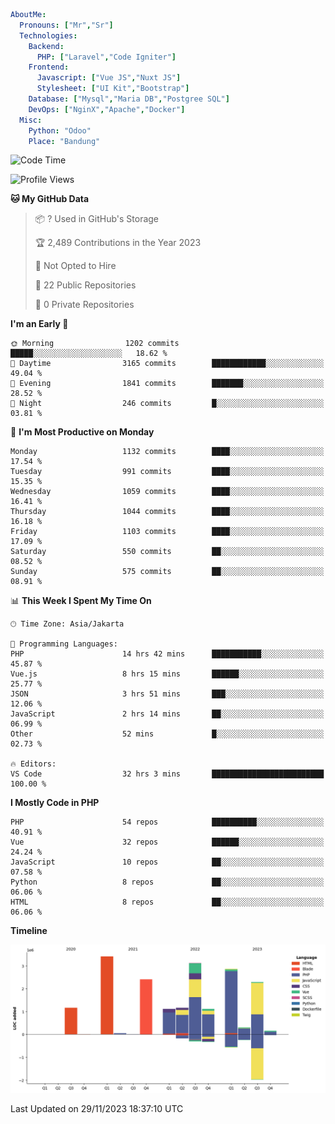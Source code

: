```yaml
AboutMe:
  Pronouns: ["Mr","Sr"]
  Technologies:
    Backend:
      PHP: ["Laravel","Code Igniter"]
    Frontend:
      Javascript: ["Vue JS","Nuxt JS"]
      Stylesheet: ["UI Kit","Bootstrap"]
    Database: ["Mysql","Maria DB","Postgree SQL"]
    DevOps: ["NginX","Apache","Docker"]
  Misc:
    Python: "Odoo"
    Place: "Bandung"
```

<!--START_SECTION:waka-->
![Code Time](http://img.shields.io/badge/Code%20Time-871%20hrs%2046%20mins-blue)

![Profile Views](http://img.shields.io/badge/Profile%20Views-0-blue)

**🐱 My GitHub Data** 

> 📦 ? Used in GitHub's Storage 
 > 
> 🏆 2,489 Contributions in the Year 2023
 > 
> 🚫 Not Opted to Hire
 > 
> 📜 22 Public Repositories 
 > 
> 🔑 0 Private Repositories 
 > 
**I'm an Early 🐤** 

```text
🌞 Morning                1202 commits        █████░░░░░░░░░░░░░░░░░░░░   18.62 % 
🌆 Daytime                3165 commits        ████████████░░░░░░░░░░░░░   49.04 % 
🌃 Evening                1841 commits        ███████░░░░░░░░░░░░░░░░░░   28.52 % 
🌙 Night                  246 commits         █░░░░░░░░░░░░░░░░░░░░░░░░   03.81 % 
```
📅 **I'm Most Productive on Monday** 

```text
Monday                   1132 commits        ████░░░░░░░░░░░░░░░░░░░░░   17.54 % 
Tuesday                  991 commits         ████░░░░░░░░░░░░░░░░░░░░░   15.35 % 
Wednesday                1059 commits        ████░░░░░░░░░░░░░░░░░░░░░   16.41 % 
Thursday                 1044 commits        ████░░░░░░░░░░░░░░░░░░░░░   16.18 % 
Friday                   1103 commits        ████░░░░░░░░░░░░░░░░░░░░░   17.09 % 
Saturday                 550 commits         ██░░░░░░░░░░░░░░░░░░░░░░░   08.52 % 
Sunday                   575 commits         ██░░░░░░░░░░░░░░░░░░░░░░░   08.91 % 
```


📊 **This Week I Spent My Time On** 

```text
🕑︎ Time Zone: Asia/Jakarta

💬 Programming Languages: 
PHP                      14 hrs 42 mins      ███████████░░░░░░░░░░░░░░   45.87 % 
Vue.js                   8 hrs 15 mins       ██████░░░░░░░░░░░░░░░░░░░   25.77 % 
JSON                     3 hrs 51 mins       ███░░░░░░░░░░░░░░░░░░░░░░   12.06 % 
JavaScript               2 hrs 14 mins       ██░░░░░░░░░░░░░░░░░░░░░░░   06.99 % 
Other                    52 mins             █░░░░░░░░░░░░░░░░░░░░░░░░   02.73 % 

🔥 Editors: 
VS Code                  32 hrs 3 mins       █████████████████████████   100.00 % 
```

**I Mostly Code in PHP** 

```text
PHP                      54 repos            ██████████░░░░░░░░░░░░░░░   40.91 % 
Vue                      32 repos            ██████░░░░░░░░░░░░░░░░░░░   24.24 % 
JavaScript               10 repos            ██░░░░░░░░░░░░░░░░░░░░░░░   07.58 % 
Python                   8 repos             ██░░░░░░░░░░░░░░░░░░░░░░░   06.06 % 
HTML                     8 repos             ██░░░░░░░░░░░░░░░░░░░░░░░   06.06 % 
```



**Timeline**

![Lines of Code chart](https://raw.githubusercontent.com/vheins/vheins/main/assets/bar_graph.png)


 Last Updated on 29/11/2023 18:37:10 UTC
<!--END_SECTION:waka-->
